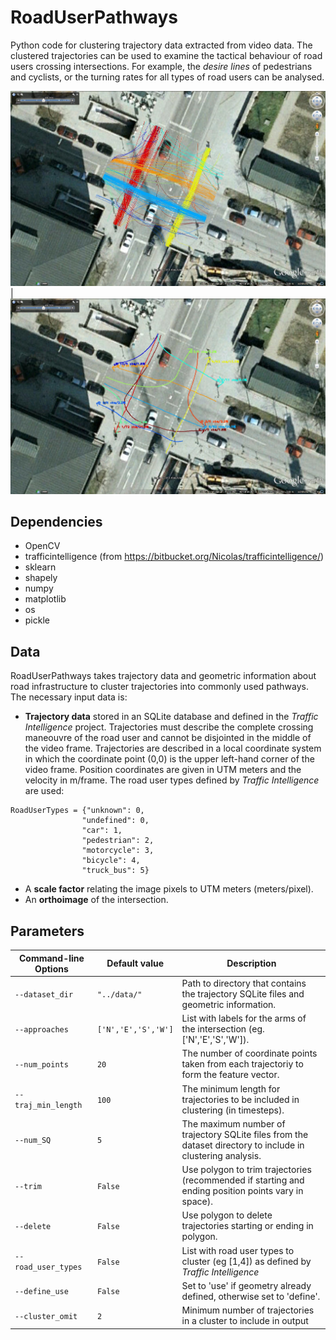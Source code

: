 # RoadUserPathways
Python code for clustering trajectory data extracted from video data. The clustered trajectories can be used to examine the tactical behaviour of road users crossing intersections. For example, the *desire lines* of pedestrians and cyclists, or the turning rates for all types of road users can be analysed. 

![Example plot of clustered cyclist trajectories](Example_plot_clustered_trajectories.jpg)|![Representative pathway shapes (desire line)](Example_plot_pathways.jpg)

## Dependencies
- OpenCV
- trafficintelligence (from https://bitbucket.org/Nicolas/trafficintelligence/)
- sklearn
- shapely
- numpy
- matplotlib
- os
- pickle

## Data
RoadUserPathways takes trajectory data and geometric information about road infrastructure to cluster trajectories into commonly used pathways. The necessary input data is:
- **Trajectory data** stored in an SQLite database and defined in the *Traffic Intelligence* project. Trajectories must describe the complete crossing maneouvre of the road user and cannot be disjointed in the middle of the video frame. Trajectories are described in a local coordinate system in which the coordinate point (0,0) is the upper left-hand corner of the video frame. Position coordinates are given in UTM meters and the velocity in m/frame. The road user types defined by *Traffic Intelligence* are used:
```
RoadUserTypes = {"unknown": 0, 
                "undefined": 0,
                "car": 1,
                "pedestrian": 2,
                "motorcycle": 3,
                "bicycle": 4,
                "truck_bus": 5}
```
- A **scale factor** relating the image pixels to UTM meters (meters/pixel).
- An **orthoimage** of the intersection.

## Parameters
| Command-line Options      | Default value   | Description |
| ---                       | ---             | --- |
| `--dataset_dir`             | `"../data/"`      | Path to directory that contains the trajectory SQLite files and geometric information. |
| `--approaches`                 | `['N','E','S','W']` | List with labels for the arms of the intersection (eg. ['N','E','S','W']). |
| `--num_points`               | `20`            | The number of coordinate points taken from each trajectoriy to form the feature vector. | 
| `--traj_min_length`          | `100`               | The minimum length for trajectories to be included in clustering (in timesteps). | 
| `--num_SQ`       | `5`           | The maximum number of trajectory SQLite files from the dataset directory to include in clustering analysis. |  
| `--trim`        | `False`           | Use polygon to trim trajectories (recommended if starting and ending position points vary in space). | 
| `--delete`         | `False`           | Use polygon to delete trajectories starting or ending in polygon. | 
| `--road_user_types`  | `False`           | List with road user types to cluster (eg [1,4]) as defined by *Traffic Intelligence*  | 
| `--define_use`       | `False`           | Set to 'use' if geometry already defined, otherwise set to 'define'. | 
| `--cluster_omit`          | `2`           | Minimum number of trajectories in a cluster to include in output | 
